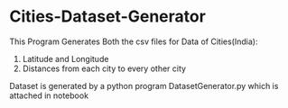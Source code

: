 # Cities-Dataset-Generator
This Program Generates Both the csv files for Data of Cities(India):
1) Latitude and Longitude 
2) Distances from each city to every other city

Dataset is generated by a python program  DatasetGenerator.py which is attached in notebook
